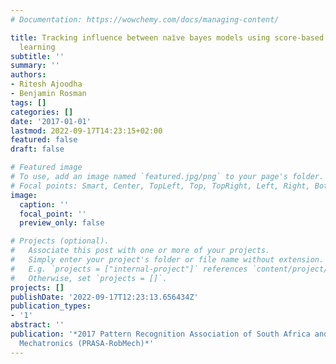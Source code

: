 ```yaml
---
# Documentation: https://wowchemy.com/docs/managing-content/

title: Tracking influence between naı̈ve bayes models using score-based structure
  learning
subtitle: ''
summary: ''
authors:
- Ritesh Ajoodha
- Benjamin Rosman
tags: []
categories: []
date: '2017-01-01'
lastmod: 2022-09-17T14:23:15+02:00
featured: false
draft: false

# Featured image
# To use, add an image named `featured.jpg/png` to your page's folder.
# Focal points: Smart, Center, TopLeft, Top, TopRight, Left, Right, BottomLeft, Bottom, BottomRight.
image:
  caption: ''
  focal_point: ''
  preview_only: false

# Projects (optional).
#   Associate this post with one or more of your projects.
#   Simply enter your project's folder or file name without extension.
#   E.g. `projects = ["internal-project"]` references `content/project/deep-learning/index.md`.
#   Otherwise, set `projects = []`.
projects: []
publishDate: '2022-09-17T12:23:13.656434Z'
publication_types:
- '1'
abstract: ''
publication: '*2017 Pattern Recognition Association of South Africa and Robotics and
  Mechatronics (PRASA-RobMech)*'
---
```

